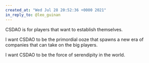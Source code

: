```yaml
---
created_at: "Wed Jul 28 20:52:36 +0000 2021"
in_reply_to: @leo_guinan
---
```


CSDAO is for players that want to establish themselves. 

I want CSDAO to be the primordial ooze that spawns a new era of companies that can take on the big players.

I want CSDAO to be the force of serendipity in the world.